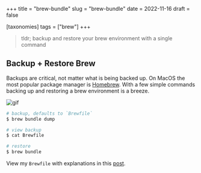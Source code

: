 +++
title = "brew-bundle"
slug = "brew-bundle"
date = 2022-11-16
draft = false

[taxonomies]
tags = ["brew"]
+++

> tldr; backup and restore your brew environment with a single command

<!-- more -->

## Backup + Restore Brew

Backups are critical, not matter what is being backed up. On MacOS the most popular package manager is [Homebrew](https://brew.sh/). With a few simple commands backing up and restoring a brew environment is a breeze.

![gif](/tapes/brew-bundle.gif)

```bash
# backup, defaults to `Brewfile`
$ brew bundle dump

# view backup
$ cat Brewfile

# restore
$ brew bundle
```

View my `Brewfile` with explanations in this [post](brewfile.md).
